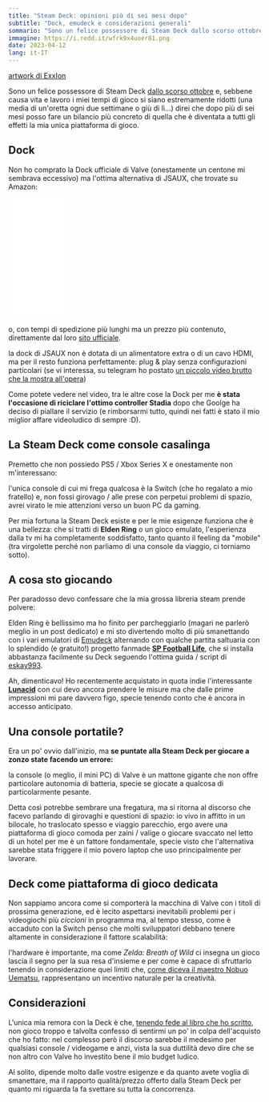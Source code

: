 ```yaml
---
title: "Steam Deck: opinioni più di sei mesi dopo"
subtitle: "Dock, emudeck e considerazioni generali"
sommario: "Sono un felice possessore di Steam Deck dallo scorso ottobre e, sebbene causa vita e lavoro i miei tempi di gioco si siano estremamente ridotti (una media di un'oretta ogni due settimane o giù di lì..."
immagine: https://i.redd.it/wfrk9x4uoer81.png
date: 2023-04-12
lang: it-IT
---
```


[artwork di ExxIon](https://www.reddit.com/r/Steam/comments/tvofg5/steam_deck_pixel_art_i_made_this_a_few_days_ago/)

Sono un felice possessore di Steam Deck [dallo scorso ottobre](/posts/ita/steam-deck) e, sebbene causa vita e lavoro i miei tempi di gioco si siano estremamente ridotti (una media di un'oretta ogni due settimane o giù di lì...) direi che dopo più di sei mesi posso fare un bilancio più concreto di quella che è diventata a tutti gli effetti la mia unica piattaforma di gioco.

## Dock 

Non ho comprato la Dock ufficiale di Valve (onestamente un centone mi sembrava eccessivo) ma l'ottima alternativa di JSAUX, che trovate su Amazon:

<iframe sandbox="allow-popups allow-scripts allow-modals allow-forms allow-same-origin" style="width:120px;height:240px;" marginwidth="0" marginheight="0" scrolling="no" frameborder="0" src="//rcm-eu.amazon-adsystem.com/e/cm?lt1=_blank&bc1=000000&IS2=1&bg1=FFFFFF&fc1=000000&lc1=0000FF&t=xabacadabra-21&language=it_IT&o=29&p=8&l=as4&m=amazon&f=ifr&ref=as_ss_li_til&asins=B0B8NFC7RF&linkId=3e94a5977ef058455d3f7a19256b6797"></iframe>

o, con tempi di spedizione più lunghi ma un prezzo più contenuto, direttamente dal loro [sito ufficiale](https://jsaux.com/).

la dock di JSAUX non è dotata di un alimentatore extra o di un cavo HDMI, ma per il resto funziona perfettamente: plug & play senza configurazioni particolari (se vi interessa, su telegram ho postato [un piccolo video brutto che la mostra all'opera](https://t.me/c/1541810563/684))

Come potete vedere nel video, tra le altre cose la Dock per me **è stata l'occasione di riciclare l'ottimo controller Stadia** dopo che Goolge ha deciso di piallare il servizio (e rimborsarmi tutto, quindi nei fatti è stato il mio miglior affare videoludico di sempre :D).

## La Steam Deck come console casalinga

Premetto che non possiedo PS5 / Xbox Series X e onestamente non m'interessano: 

l'unica console di cui mi frega qualcosa è la Switch (che ho regalato a mio fratello) e, non fossi girovago / alle prese con perpetui problemi di spazio, avrei virato le mie attenzioni verso un buon PC da gaming.

Per mia fortuna la Steam Deck esiste e per le mie esigenze funziona che è una bellezza: che si tratti di **Elden Ring** o un gioco emulato, l'esperienza dalla tv mi ha completamente soddisfatto, tanto quanto il feeling da "mobile" (tra virgolette perché non parliamo di una console da viaggio, ci torniamo sotto). 

## A cosa sto giocando 

Per paradosso devo confessare che la mia grossa libreria steam prende polvere: 

Elden Ring è bellissimo ma ho finito per parcheggiarlo (magari ne parlerò meglio in un post dedicato) e mi sto divertendo molto di più smanettando con i vari emulatori di [Emudeck](https://www.emudeck.com/) alternando con qualche partita saltuaria con lo splendido (e gratuito!) progetto fanmade [**SP Football Life**](https://www.pessmokepatch.com/2022/10/spfl23.html), che si installa abbastanza facilmente su Deck seguendo l'ottima guida / script di [eskay993](https://github.com/eskay993/gamefiles/tree/main/sp-football-life-2023).

Ah, dimenticavo! Ho recentemente acquistato in quota indie l'interessante [**Lunacid**](https://store.steampowered.com/app/1745510/Lunacid/) con cui devo ancora prendere le misure ma che dalle prime impressioni mi pare davvero figo, specie tenendo conto che è ancora in accesso anticipato.

## Una console portatile? 

Era un po' ovvio dall'inizio, ma **se puntate alla Steam Deck per giocare a zonzo state facendo un errore:** 

la console (o meglio, il mini PC) di Valve è un mattone gigante che non offre particolare autonomia di batteria, specie se giocate a qualcosa di particolarmente pesante.

Detta così potrebbe sembrare una fregatura, ma si ritorna al discorso che facevo parlando di girovaghi e questioni di spazio: io vivo in affitto in un bilocale, ho traslocato spesso e viaggio parecchio, ergo avere una piattaforma di gioco comoda per zaini / valige o giocare svaccato nel letto di un hotel per me è un fattore fondamentale, specie visto che l'alternativa sarebbe stata friggere il mio povero laptop che uso principalmente per lavorare.

## Deck come piattaforma di gioco dedicata

Non sappiamo ancora come si comporterà la macchina di Valve con i titoli di prossima generazione, ed è lecito aspettarsi inevitabili problemi per i videogiochi più _ciccioni_ in programma ma, al tempo stesso, come è accaduto con la Switch penso che molti sviluppatori debbano tenere altamente in considerazione il fattore scalabilità:

l'hardware è importante, ma come _Zelda: Breath of Wild_ ci insegna un gioco lascia il segno per la sua resa d'insieme e per come è capace di sfruttarlo tenendo in considerazione quei limiti che, [come diceva il maestro Nobuo Uematsu](posts/ita/nobuo-uematsu-e-la-bellezza-dei-limiti/), rappresentano un incentivo naturale per la creatività.

## Considerazioni

L'unica mia remora con la Deck è che, [tenendo fede al libro che ho scritto](https://www.amazon.it/gp/product/B0B9LNVLCH/ref=ppx_yo_dt_b_asin_title_o00_s00?ie=UTF8&psc=1), non gioco troppo e talvolta confesso di sentirmi un po' in colpa dell'acquisto che ho fatto: nel complesso però il discorso sarebbe il medesimo per qualsiasi console / videogame e anzi, vista la sua duttilità devo dire che se non altro con Valve ho investito bene il mio budget ludico.

Al solito, dipende molto dalle vostre esigenze e da quanto avete voglia di smanettare, ma il rapporto qualità/prezzo offerto dalla Steam Deck per quanto mi riguarda la fa svettare su tutta la concorrenza.